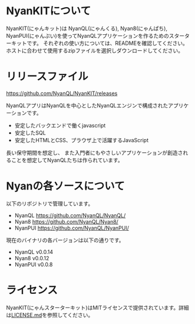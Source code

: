 # NyanKITについて

NyanKIT(にゃんキット)は
NyanQL(にゃんくる), Nyan8(にゃんぱち), NyanPUI(にゃんぷい)を使ってNyanQLアプリケーションを作るためのスターターキットです。
それぞれの使い方については、READMEを確認してください。
ホストに合わせて使用するzipファイルを選択しダウンロードしてください。

# リリースファイル
https://github.com/NyanQL/NyanKIT/releases


NyanQLアプリはNyanQLを中心としたNyanQLエンジンで構成されたアプリケーションです。
- 安定したバックエンドで働くjavascript
- 安定したSQL
- 安定したHTMLとCSS、プラウザ上で活躍するJavaScript

長い保守期間を想定し、
また入門者にもやさしいアプリケーションが創造されることを想定してNyanQLたちは作られています。

# Nyanの各ソースについて

以下のリポジトリで管理しています。
* NyanQL https://github.com/NyanQL/NyanQL/
* Nyan8 https://github.com/NyanQL/Nyan8/
* NyanPUI https://github.com/NyanQL/NyanPUI/

現在のバイナリの各バージョンは以下の通りです。
* NyanQL v0.0.14
* Nyan8 v0.0.12
* NyanPUI v0.0.8


# ライセンス
NyanKIT(にゃんスターターキット)はMITライセンスで提供されています。詳細は[LICENSE.md](https://github.com/NyanQL/NyanKIT/blob/main/LICENSE.md)を参照してください。

